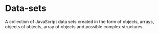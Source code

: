 # Data-sets
A collection of JavaScript data sets created in the form of objects, arrays, objects of objects, array of objects and possible complex structures.
